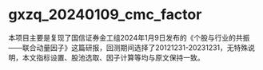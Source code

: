 # gxzq_20240109_cmc_factor
本项目主要是复现了国信证券金工组2024年1月9日发布的《个股与行业的共振——联合动量因子》这篇研报，回测期间选择了20121231-20231231，无特殊说明，本文指标设置、股池选取、因子计算等均与原文保持一致。

